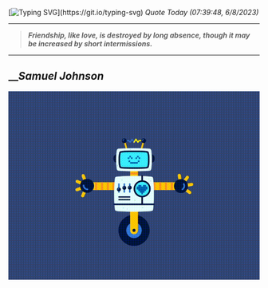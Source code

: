 [![Typing SVG](https://readme-typing-svg.herokuapp.com?font=Press+Start+2P&color=C2F784&size=35&width=900&height=100&lines=Hello+World%2C+I'm+Hung+!)](https://git.io/typing-svg) 
_Quote Today (07:39:48, 6/8/2023)_
___
>**_Friendship, like love, is destroyed by long absence, though it may be increased by short intermissions._**
___

## __**_Samuel Johnson_**

![RobotDance](src/assets/images/robot-dancing-dribble.gif?style=center)
